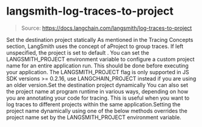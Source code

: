 # langsmith-log-traces-to-project

> Source: https://docs.langchain.com/langsmith/log-traces-to-project

Set the destination project statically
As mentioned in the Tracing Concepts section, LangSmith uses the concept of aProject
to group traces. If left unspecified, the project is set to default
. You can set the LANGSMITH_PROJECT
environment variable to configure a custom project name for an entire application run. This should be done before executing your application.
The
LANGSMITH_PROJECT
flag is only supported in JS SDK versions >= 0.2.16, use LANGCHAIN_PROJECT
instead if you are using an older version.Set the destination project dynamically
You can also set the project name at program runtime in various ways, depending on how you are annotating your code for tracing. This is useful when you want to log traces to different projects within the same application.Setting the project name dynamically using one of the below methods overrides the project name set by the
LANGSMITH_PROJECT
environment variable.